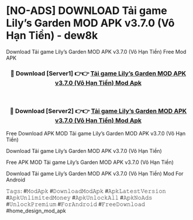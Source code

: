# [NO-ADS] DOWNLOAD Tải game Lily’s Garden MOD APK v3.7.0 (Vô Hạn Tiền) - dew8k
Download Tải game Lily’s Garden MOD APK v3.7.0 (Vô Hạn Tiền) Free Mod APK

<div align="center">
<h3>🔴 Download [Server1] 👉👉 <a href="https://apk-comot.site?title=Tải_game_Lily’s_Garden_MOD_APK_v3.7.0_(Vô_Hạn_Tiền)">Tải game Lily’s Garden MOD APK v3.7.0 (Vô Hạn Tiền) Mod Apk</a></h3><br>

<h3>🔴 Download [Server2] 👉👉 <a href="https://apk-comot.site?title=Tải_game_Lily’s_Garden_MOD_APK_v3.7.0_(Vô_Hạn_Tiền)">Tải game Lily’s Garden MOD APK v3.7.0 (Vô Hạn Tiền) Mod Apk</a></h3>
</div>


Free Download APK MOD Tải game Lily’s Garden MOD APK v3.7.0 (Vô Hạn Tiền)

Download Tải game Lily’s Garden MOD APK v3.7.0 (Vô Hạn Tiền) 

Free APK MOD Tải game Lily’s Garden MOD APK v3.7.0 (Vô Hạn Tiền) 

Download Tải game Lily’s Garden MOD APK v3.7.0 (Vô Hạn Tiền) Mod For Android

𝚃𝚊𝚐𝚜: #𝙼𝚘𝚍𝙰𝚙𝚔 #𝙳𝚘𝚠𝚗𝚕𝚘𝚊𝚍𝙼𝚘𝚍𝙰𝚙𝚔 #𝙰𝚙𝚔𝙻𝚊𝚝𝚎𝚜𝚝𝚅𝚎𝚛𝚜𝚒𝚘𝚗 #𝙰𝚙𝚔𝚄𝚗𝚕𝚒𝚖𝚒𝚝𝚎𝚍𝙼𝚘𝚗𝚎𝚢 #𝙰𝚙𝚔𝚄𝚗𝚕𝚘𝚌𝚔𝙰𝚕𝚕 #𝙰𝚙𝚔𝙽𝚘𝙰𝚍𝚜 #𝚄𝚗𝚕𝚘𝚌𝚔𝙿𝚛𝚎𝚖𝚒𝚞𝚖 #𝙵𝚘𝚛𝙰𝚗𝚍𝚛𝚘𝚒𝚍 #𝙵𝚛𝚎𝚎𝙳𝚘𝚠𝚗𝚕𝚘𝚊𝚍 #home_design_mod_apk